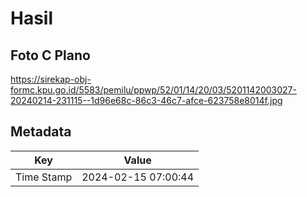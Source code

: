 # Hasil

## Foto C Plano

https://sirekap-obj-formc.kpu.go.id/5583/pemilu/ppwp/52/01/14/20/03/5201142003027-20240214-231115--1d96e68c-86c3-46c7-afce-623758e8014f.jpg


## Metadata

| Key        | Value               |
| ---------- | ------------------- |
| Time Stamp | 2024-02-15 07:00:44 |




